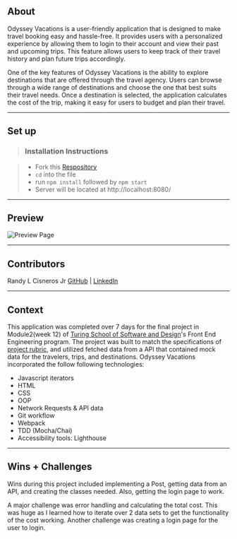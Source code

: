 ## About
Odyssey Vacations is a user-friendly application that is designed to make travel booking easy and hassle-free. It provides users with a personalized experience by allowing them to login to their account and view their past and upcoming trips. This feature allows users to keep track of their travel history and plan future trips accordingly.

One of the key features of Odyssey Vacations is the ability to explore destinations that are offered through the travel agency. Users can browse through a wide range of destinations and choose the one that best suits their travel needs. Once a destination is selected, the application calculates the cost of the trip, making it easy for users to budget and plan their travel.

---
## Set up

> ### Installation Instructions

> - Fork this [Respository](https://github.com/RandyGitProjects/travel-tracker)
> - `cd` into the file
> - run `npm install` followed by `npm start`
> - Server will be located at http://localhost:8080/

---

## Preview
![Preview Page](https://media.giphy.com/media/2xqvn3rzLeGRkHQEz6/giphy.gif)

---

## Contributors 
Randy L Cisneros Jr [GitHub](https://github.com/RandyGitProjects) | [LinkedIn](https://www.linkedin.com/in/randy-cisneros-17006a191/)

---

## Context
This application was completed over 7 days for the final project in Module2(week 12) of [Turing School of Software and Design](https://turing.edu/)'s Front End Engineering program. The project was built to match the specifications of [project rubric](https://frontend.turing.edu/projects/travel-tracker.html), and utilized fetched data from a API that contained mock data for the travelers, trips, and destinations. Odyssey Vacations incorporated the follow following technologies:
* Javascript iterators
* HTML
* CSS
* OOP
* Network Requests & API data
* Git workflow
* Webpack
* TDD (Mocha/Chai)
* Accessibility tools: Lighthouse

---

## Wins + Challenges 
Wins during this project included implementing a Post, getting data from an API, and creating the classes needed. Also, getting the login page to work.

A major challenge was error handling and calculating the total cost. This was huge as I learned how to iterate over 2 data sets to get the functionality of the cost working. Another challenge was creating a login page for the user to login. 
